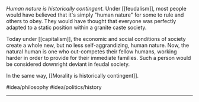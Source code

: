 *Human nature is historically contingent.* Under [[feudalism]], most people would have believed that it's simply "human nature" for some to rule and others to obey. They would have thought that everyone was perfectly adapted to a static position within a granite caste society. 

Today under [[capitalism]], the economic and social conditions of society create a whole new, but no less self-aggrandizing, human nature. Now, the natural human is one who out-competes their fellow humans, working harder in order to provide for their immediate families. Such a person would be considered downright deviant in feudal society. 

In the same way, [[Morality is historically contingent]]. 

#idea/philosophy 
#idea/politics/history 

---
